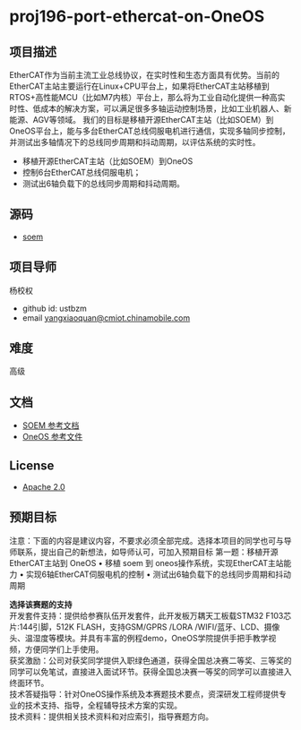 # proj196-port-ethercat-on-OneOS
## 项目描述
EtherCAT作为当前主流工业总线协议，在实时性和生态方面具有优势。当前的EtherCAT主站主要运行在Linux+CPU平台上，如果将EtherCAT主站移植到RTOS+高性能MCU（比如M7内核）平台上，那么将为工业自动化提供一种高实时性、低成本的解决方案，可以满足很多多轴运动控制场景，比如工业机器人、新能源、AGV等领域。
我们的目标是移植开源EtherCAT主站（比如SOEM）到OneOS平台上，能与多台EtherCAT总线伺服电机进行通信，实现多轴同步控制，并测试出多轴情况下的总线同步周期和抖动周期，以评估系统的实时性。
- 移植开源EtherCAT主站（比如SOEM）到OneOS
- 控制6台EtherCAT总线伺服电机；
- 测试出6轴负载下的总线同步周期和抖动周期。 

## 源码

- [soem](https://openethercatsociety.github.io/doc/soem/)

## 项目导师
杨校权
- github id:  ustbzm
- email yangxiaoquan@cmiot.chinamobile.com

## 难度
高级

## 文档
- [SOEM 参考文档](https://micro.ros.org/docs/tutorials/core/overview/)
- [OneOS 参考文件](https://github.com/acoinfo/sylixos_oscomp_2021)

## License
-	[Apache 2.0](https://www.apache.org/licenses/LICENSE-2.0.html)

## 预期目标
注意：下面的内容是建议内容，不要求必须全部完成。选择本项目的同学也可与导师联系，提出自己的新想法，如导师认可，可加入预期目标
第一题：移植开源EtherCAT主站到 OneOS
•	移植 soem 到 oneos操作系统，实现EtherCAT主站能力
•	实现6轴EtherCAT伺服电机的控制
•	测试出6轴负载下的总线同步周期和抖动周期

**选择该赛题的支持**  
开发套件支持：提供给参赛队伍开发套件，此开发板万耦天工板载STM32 F103芯片:144引脚，512K FLASH，支持GSM/GPRS /LORA /WIFI/蓝牙、LCD、摄像头、温湿度等模块。并具有丰富的例程demo，OneOS学院提供手把手教学视频，方便同学们上手使用。  
获奖激励：公司对获奖同学提供入职绿色通道，获得全国总决赛二等奖、三等奖的同学可以免笔试，直接进入面试环节。获得全国总决赛一等奖的同学可以直接进入终面环节。  
技术答疑指导：针对OneOS操作系统及本赛题技术要点，资深研发工程师提供专业的技术支持、指导，全程辅导技术方案的实现。  
技术资料：提供相关技术资料和对应索引，指导赛题方向。  
